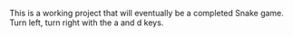 This is a working project that will eventually be a completed Snake game. 
Turn left, turn right with the a and d keys.
